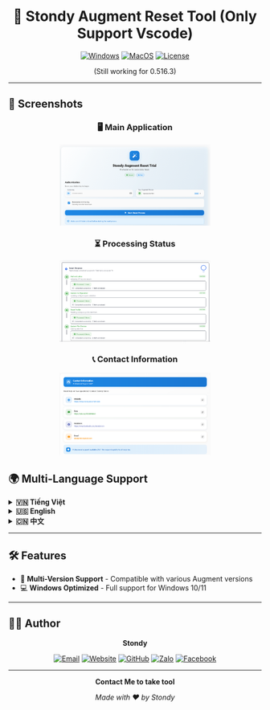 <div align="center">
 
# 🔧 Stondy Augment Reset Tool (Only Support Vscode) 

[![Windows](https://img.shields.io/badge/Windows-0078D6?style=for-the-badge&logo=windows&logoColor=white)](https://www.microsoft.com/windows)
[![MacOS](https://img.shields.io/badge/MacOS-0078D6?style=for-the-badge&logo=macos&logoColor=white)](https://www.apple.com/macos/macos-sequoia/)
[![License](https://img.shields.io/badge/License-MIT-green?style=for-the-badge)](LICENSE)

(Still working for 0.516.3)

</div>

---

## 📸 Screenshots

<div align="center">

### 🖥️ Main Application
<img src="app.png" alt="Main Application Interface" width="300"/>

### ⏳ Processing Status
<img src="progressing.png" alt="Processing Progress" width="300"/>

### 📞 Contact Information
<img src="contact.png" alt="Contact Details" width="300"/>

</div>






## 🌍 Multi-Language Support

<details>
<summary><b>🇻🇳 Tiếng Việt</b></summary>

### 🚀 Cách sử dụng

| Bước | Thao tác | Mô tả |
|:----:|----------|-------|
| 1️⃣ | **Mở ứng dụng** | Chờ khởi tạo và kiểm tra bảo mật |
| 2️⃣ | **Nhập Active Key** | Điền key hợp lệ từ hệ thống |
| 3️⃣ | **Chọn phiên bản** | Tùy chọn phiên bản Augment |
| 4️⃣ | **Start Reset** | Bắt đầu quá trình reset |
| 5️⃣ | **Hoàn thành** | Thành công hoặc thực hiện lại |

### ⚠️ Lưu ý quan trọng
- 🔒 **Đóng VSCode** trước khi reset
- 🌐 **Kết nối internet** ổn định
- ⏳ **Không tắt ứng dụng** khi đang chạy

</details>

<details>
<summary><b>🇺🇸 English</b></summary>

### 🚀 How to Use

| Step | Action | Description |
|:----:|--------|-------------|
| 1️⃣ | **Open App** | Wait for initialization & security check |
| 2️⃣ | **Enter Active Key** | Input valid key from system |
| 3️⃣ | **Select Version** | Choose Augment version (optional) |
| 4️⃣ | **Start Reset** | Begin reset process |
| 5️⃣ | **Complete** | Success or retry |

### ⚠️ Important Notes
- 🔒 **Close VSCode** before reset
- 🌐 **Stable internet** connection required
- ⏳ **Don't close app** during process

</details>

<details>
<summary><b>🇨🇳 中文</b></summary>

### 🚀 使用方法

| 步骤 | 操作 | 描述 |
|:----:|------|------|
| 1️⃣ | **打开应用** | 等待初始化和安全检查 |
| 2️⃣ | **输入激活密钥** | 输入系统提供的有效密钥 |
| 3️⃣ | **选择版本** | 选择Augment版本（可选） |
| 4️⃣ | **开始重置** | 开始重置过程 |
| 5️⃣ | **完成** | 成功或重试 |

### ⚠️ 重要提示
- 🔒 **关闭VSCode** 在重置之前
- 🌐 **稳定的网络** 连接必需
- ⏳ **不要关闭应用** 在处理过程中

</details>

---

## 🛠️ Features

- 🔄 **Multi-Version Support** - Compatible with various Augment versions
- 💻 **Windows Optimized** - Full support for Windows 10/11

---

## 👨‍💻 Author

<div align="center">

**Stondy**

[![Email](https://img.shields.io/badge/Email-stondy0103%40gmail.com-red?style=for-the-badge&logo=gmail&logoColor=white)](mailto:stondy0103@gmail.com)
[![Website](https://img.shields.io/badge/Website-stondy.store-blue?style=for-the-badge&logo=google-chrome&logoColor=white)](https://stondy.store/augment?ref=github)
[![GitHub](https://img.shields.io/badge/GitHub-stondy0103-black?style=for-the-badge&logo=github&logoColor=white)](https://github.com/stondy0103)
[![Zalo](https://img.shields.io/badge/Zalo-0969894840-0068FF?style=for-the-badge&logo=zalo&logoColor=white)](https://zalo.me/0969894840)
[![Facebook](https://img.shields.io/badge/Facebook-stondystore-1877F2?style=for-the-badge&logo=facebook&logoColor=white)](https://www.facebook.com/stondystore)

</div>

---

<div align="center">

**Contact Me to take tool**

*Made with ❤️ by Stondy*

</div>
